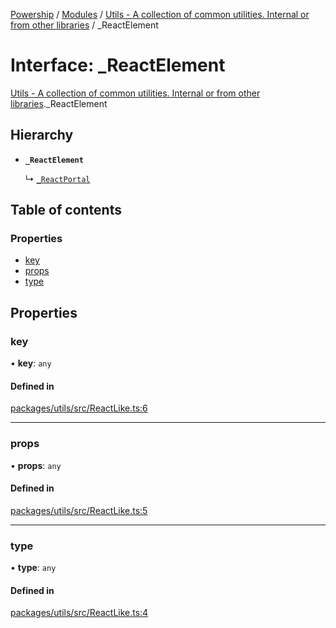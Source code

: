 [Powership](../README.md) / [Modules](../modules.md) / [Utils - A collection of common utilities. Internal or from other libraries](../modules/Utils___A_collection_of_common_utilities__Internal_or_from_other_libraries.md) / \_ReactElement

# Interface: \_ReactElement

[Utils - A collection of common utilities. Internal or from other libraries](../modules/Utils___A_collection_of_common_utilities__Internal_or_from_other_libraries.md)._ReactElement

## Hierarchy

- **`_ReactElement`**

  ↳ [`_ReactPortal`](Utils___A_collection_of_common_utilities__Internal_or_from_other_libraries._ReactPortal.md)

## Table of contents

### Properties

- [key](Utils___A_collection_of_common_utilities__Internal_or_from_other_libraries._ReactElement.md#key)
- [props](Utils___A_collection_of_common_utilities__Internal_or_from_other_libraries._ReactElement.md#props)
- [type](Utils___A_collection_of_common_utilities__Internal_or_from_other_libraries._ReactElement.md#type)

## Properties

### key

• **key**: `any`

#### Defined in

[packages/utils/src/ReactLike.ts:6](https://github.com/antoniopresto/powership/blob/2672a73/packages/utils/src/ReactLike.ts#L6)

___

### props

• **props**: `any`

#### Defined in

[packages/utils/src/ReactLike.ts:5](https://github.com/antoniopresto/powership/blob/2672a73/packages/utils/src/ReactLike.ts#L5)

___

### type

• **type**: `any`

#### Defined in

[packages/utils/src/ReactLike.ts:4](https://github.com/antoniopresto/powership/blob/2672a73/packages/utils/src/ReactLike.ts#L4)
